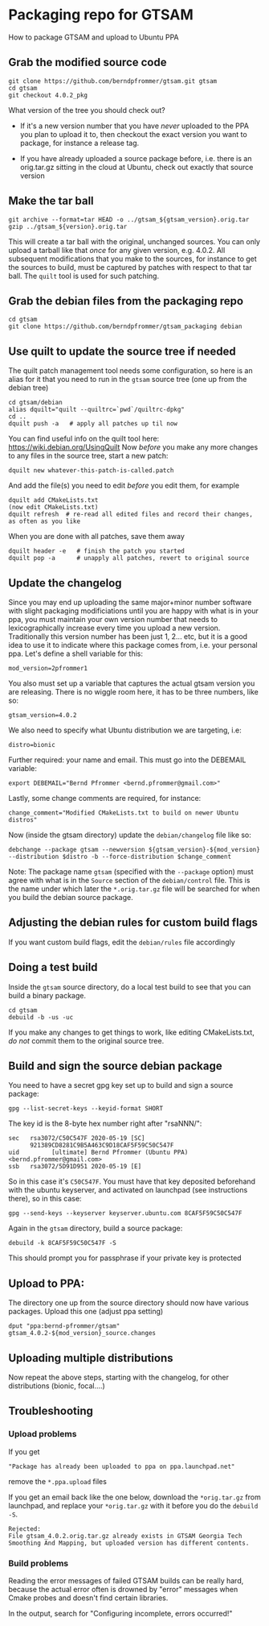# Packaging repo for GTSAM

How to package GTSAM and upload to Ubuntu PPA


## Grab the modified source code

    git clone https://github.com/berndpfrommer/gtsam.git gtsam
	cd gtsam
    git checkout 4.0.2_pkg

What version of the tree you should check out?

  - If it's a new version number that you have *never* uploaded to the PPA you plan to upload it to, then checkout the exact version you want to package, for instance a release tag.

  - If you have already uploaded a source package before, i.e. there is an orig.tar.gz sitting in the cloud at Ubuntu, check out exactly that source version

## Make the tar ball

    git archive --format=tar HEAD -o ../gtsam_${gtsam_version}.orig.tar
	gzip ../gtsam_${version}.orig.tar

This will create a tar ball with the original, unchanged sources. You can only upload a tarball like that *once* for any given version, e.g. 4.0.2. All subsequent modifications that you make to the sources, for instance to get the sources to build, must be captured by patches with respect to that tar ball. The ``quilt`` tool is used for such patching. 


## Grab the debian files from the packaging repo

    cd gtsam
	git clone https://github.com/berndpfrommer/gtsam_packaging debian

## Use quilt to update the source tree if needed

The quilt patch management tool needs some configuration, so here is an alias for it that you need to run in the ``gtsam`` source tree (one up from the debian tree)

    cd gtsam/debian
    alias dquilt="quilt --quiltrc=`pwd`/quiltrc-dpkg"
    cd ..
	dquilt push -a   # apply all patches up til now

You can find useful info on the quilt tool here: https://wiki.debian.org/UsingQuilt
Now *before* you make any more changes to any files in the source tree, start a new patch:

    dquilt new whatever-this-patch-is-called.patch

And add the file(s) you need to edit *before* you edit them, for example

    dquilt add CMakeLists.txt
	(now edit CMakeLists.txt)
	dquilt refresh  # re-read all edited files and record their changes, as often as you like

When you are done with all patches, save them away

    dquilt header -e   # finish the patch you started
    dquilt pop -a      # unapply all patches, revert to original source

## Update the changelog

Since you may end up uploading the same major+minor number software with slight packaging modificiations until you are happy with what is in your ppa, you must maintain your own version number that needs to lexicographically increase every time you upload a new version. Traditionally this version number has been just 1, 2... etc, but it is a good idea to use it to indicate where this package comes from, i.e. your personal ppa. Let's define a shell variable for this:

    mod_version=2pfrommer1

You also must set up a variable that captures the actual gtsam version you are releasing. There is no wiggle room here, it has to be three numbers, like so:

    gtsam_version=4.0.2

We also need to specify what Ubuntu distribution we are targeting, i.e:

    distro=bionic

Further required: your name and email. This must go into the DEBEMAIL variable:

    export DEBEMAIL="Bernd Pfrommer <bernd.pfrommer@gmail.com>"

Lastly, some change comments are required, for instance:

    change_comment="Modified CMakeLists.txt to build on newer Ubuntu distros"

Now (inside the gtsam directory) update the ``debian/changelog`` file like so:

    debchange --package gtsam --newversion ${gtsam_version}-${mod_version} --distribution $distro -b --force-distribution $change_comment

Note: The package name ``gtsam`` (specified with the ``--package`` option) must agree with what is in the ``Source`` section of the ``debian/control`` file. This is the name under which later the ``*.orig.tar.gz`` file will be searched for when you build the debian source package.

## Adjusting the debian rules for custom build flags

If you want custom build flags, edit the ``debian/rules`` file accordingly

## Doing a test build

Inside the ``gtsam`` source directory, do a local test build to see that you can build a binary package.

    cd gtsam
    debuild -b -us -uc

If you make any changes to get things to work, like editing CMakeLists.txt, *do not* commit them to the original source tree. 

## Build and sign the source debian package

You need to have a secret gpg key set up to build and sign a source package:

    gpg --list-secret-keys --keyid-format SHORT

The key id is the 8-byte hex number right after "rsaNNN/":

    sec   rsa3072/C50C547F 2020-05-19 [SC]
          921389CD8281C9B5A463C9D18CAF5F59C50C547F
    uid         [ultimate] Bernd Pfrommer (Ubuntu PPA) <bernd.pfrommer@gmail.com>
    ssb   rsa3072/5D91D951 2020-05-19 [E]

So in this case it's ``C50C547F``. You must have that key deposited beforehand with the ubuntu keyserver, and activated on launchpad (see instructions there), so in this case:

    gpg --send-keys --keyserver keyserver.ubuntu.com 8CAF5F59C50C547F

Again in the ``gtsam`` directory, build a source package:

    debuild -k 8CAF5F59C50C547F -S

This should prompt you for passphrase if your private key is protected

## Upload to PPA:

The directory one up from the source directory should now have various packages. Upload this one (adjust ppa setting)

    dput "ppa:bernd-pfrommer/gtsam" gtsam_4.0.2-${mod_version}_source.changes

## Uploading multiple distributions

Now repeat the above steps, starting with the changelog, for other distributions (bionic, focal....)


## Troubleshooting

### Upload problems

If you get

    "Package has already been uploaded to ppa on ppa.launchpad.net"

remove the ``*.ppa.upload`` files

If you get an email back like the one below, download the ``*orig.tar.gz`` from launchpad, and replace your ``*orig.tar.gz`` with it before you do the ``debuild -S``.

    Rejected:
    File gtsam_4.0.2.orig.tar.gz already exists in GTSAM Georgia Tech Smoothing And Mapping, but uploaded version has different contents.


### Build problems

Reading the error messages of failed GTSAM builds can be really hard, because the actual error often is drowned by "error" messages when Cmake probes and doesn't find certain libraries.

In the output, search for "Configuring incomplete, errors occurred!"
